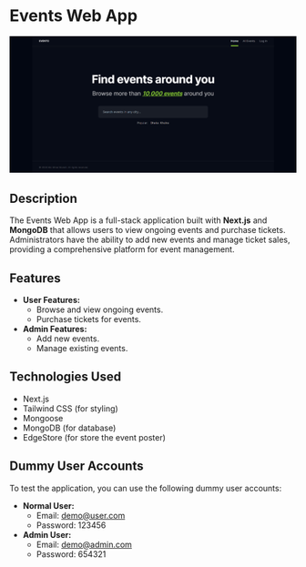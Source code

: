 # Events Web App

![Events Web App](./preview.png)

## Description

The Events Web App is a full-stack application built with **Next.js** and
**MongoDB** that allows users to view ongoing events and purchase tickets.
Administrators have the ability to add new events and manage ticket sales,
providing a comprehensive platform for event management.

## Features

- **User Features:**
  - Browse and view ongoing events.
  - Purchase tickets for events.
- **Admin Features:**
  - Add new events.
  - Manage existing events.

## Technologies Used

- Next.js
- Tailwind CSS (for styling)
- Mongoose
- MongoDB (for database)
- EdgeStore (for store the event poster)

## Dummy User Accounts

To test the application, you can use the following dummy user accounts:

- **Normal User:**
  - Email: demo@user.com
  - Password: 123456
- **Admin User:**
  - Email: demo@admin.com
  - Password: 654321
